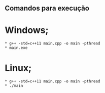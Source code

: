 ## Comandos para execução
# Windows;
    * g++ -std=c++11 main.cpp -o main -pthread
    * main.exe
# Linux;
    * g++ -std=c++11 main.cpp -o main -pthread
    * ./main